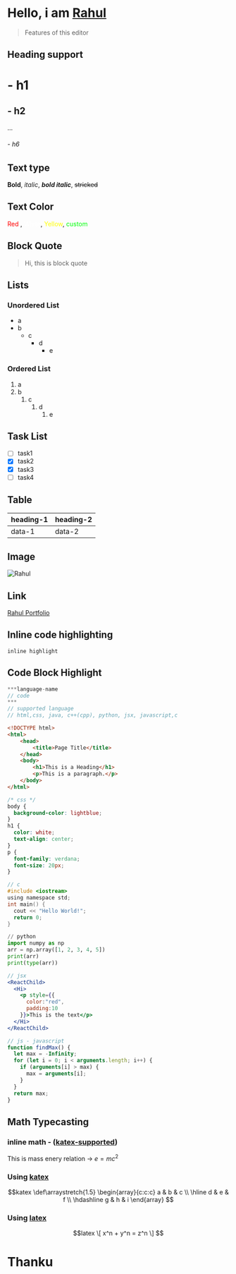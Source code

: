 # Hello, i am [Rahul](https://ats1999.github.io)
> Features of this editor
## Heading support
# - h1
## - h2
...
###### - h6
## Text type
**Bold**, *italic*, ***bold italic***, ~~stricked~~
## Text Color
<span style="color: red">Red</span> , <span style="color: white">White</span>, <span style="color: yellow">Yellow</span>, <span style="color: #00ff09">custom</span>
## Block Quote
> Hi, this is block quote
## Lists
### Unordered List
* a
* b
    * c
        * d
            * e
### Ordered List
1. a
2. b
    1. c
        1. d
            1. e
## Task List
* [ ] task1
* [x] task2
* [x] task3
* [ ] task4
## Table
| heading-1 | heading-2 |
| --- | --- |
| data-1 | data-2 |
## Image
![Rahul](https://res.cloudinary.com/practicaldev/image/fetch/s--nh8zSFgY--/c_fill,f_auto,fl_progressive,h_320,q_auto,w_320/https://dev-to-uploads.s3.amazonaws.com/uploads/user/profile_image/285604/94170c66-2590-4002-90e0-ec4dc94ed7b5.png)
## Link
[Rahul Portfolio](ats1999.github.io)
## Inline code highlighting
`inline highlight`
## Code Block Highlight
```js
***language-name
// code
***
// supported language
// html,css, java, c++(cpp), python, jsx, javascript,c
```
```html
<!DOCTYPE html>
<html>
    <head>
        <title>Page Title</title>
    </head>
    <body>
        <h1>This is a Heading</h1>
        <p>This is a paragraph.</p>
    </body>
</html>
```
```css
/* css */
body {
  background-color: lightblue;
}
h1 {
  color: white;
  text-align: center;
}
p {
  font-family: verdana;
  font-size: 20px;
}
```
```c
// c
#include <iostream>
using namespace std;
int main() {
  cout << "Hello World!";
  return 0;
}
```
```python
// python
import numpy as np
arr = np.array([1, 2, 3, 4, 5])
print(arr)
print(type(arr))
```
```jsx
// jsx
<ReactChild>
  <Hi>
    <p style={{
      color:"red",
      padding:10
    }}>This is the text</p>
  </Hi>
</ReactChild>
```
```js
// js - javascript
function findMax() {
  let max = -Infinity;
  for (let i = 0; i < arguments.length; i++) {
    if (arguments[i] > max) {
      max = arguments[i];
    }
  }
  return max;
}
```
## Math  Typecasting
### inline math - ([katex-supported](https://katex.org/docs/supported.html))
This is mass enery relation -> $e=mc^2$
### Using [katex](https://katex.org/docs/supported.html)
$$katex
\def\arraystretch{1.5}
   \begin{array}{c:c:c}
   a & b & c \\ \hline
   d & e & f \\
   \hdashline
   g & h & i
\end{array}
$$
### Using [latex](https://www.overleaf.com/learn)
$$latex
\[ x^n + y^n = z^n \]
$$
# Thanku
